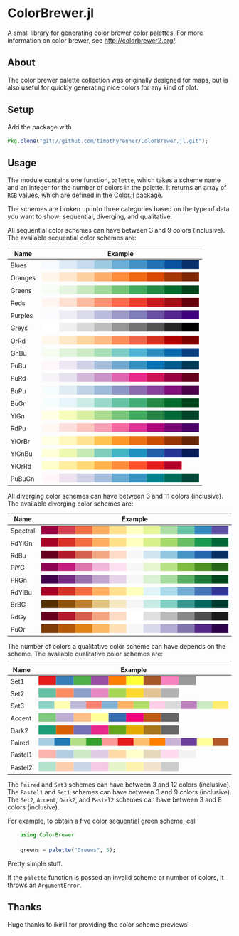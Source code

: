 # ColorBrewer.jl

A small library for generating color brewer color palettes.
For more information on color brewer, see http://colorbrewer2.org/.

## About

The color brewer palette collection was originally designed for maps, but is also useful for quickly generating nice colors for any kind of plot.

## Setup

Add the package with

```julia
Pkg.clone("git://github.com/timothyrenner/ColorBrewer.jl.git");
```

## Usage

The module contains one function, `palette`, which takes a scheme name and an integer for the number of colors in the palette.
It returns an array of `RGB` values, which are defined in the [Color.jl](https://github.com/JuliaLang/Color.jl) package.

The schemes are broken up into three categories based on the type of data you want to show: sequential, diverging, and qualitative.

All sequential color schemes can have between 3 and 9 colors (inclusive).
The available sequential color schemes are:

| Name    | Example                            |
|---------|------------------------------------|
| Blues   | ![Blues](images/Blues.png "Blues") |
| Oranges | ![Oranges](images/Oranges.png "Oranges") |
| Greens  | ![Greens](images/Greens.png "Greens") |
| Reds    | ![Reds](images/Reds.png "Reds") |
| Purples | ![Purples](images/Purples.png "Purples") |
| Greys   | ![Greys](images/Greys.png "Greys") |
| OrRd    | ![OrRd](images/OrRd.png "OrRd") |
| GnBu    | ![GnBu](images/GnBu.png "GnBu") |
| PuBu    | ![PuBu](images/PuBu.png "PuBu") |
| PuRd    | ![PuRd](images/PuRd.png "PuRd") |
| BuPu    | ![BuPu](images/BuPu.png "BuPu") |
| BuGn    | ![BuGn](images/BuGn.png "BuGn") |
| YlGn    | ![YlGn](images/YlGn.png "YlGn") |
| RdPu    | ![RdPu](images/RdPu.png "RdPu") |
| YlOrBr  | ![YlOrBr](images/YlOrBr.png "YlOrBr") |
| YlGnBu  | ![YlGnBu](images/YlGnBu.png "YlGnBu") |
| YlOrRd  | ![YlOrRd](images/YlOrRd.png "YlOrRd") |
| PuBuGn  | ![PuBuGn](images/PuBuGn.png "PuBuGn") |

All diverging color schemes can have between 3 and 11 colors (inclusive).
The available diverging color schemes are:

| Name     | Example                                     |
| -------- | ------------------------------------------- |
| Spectral | ![Spectral](images/Spectral.png "Spectral") |
| RdYlGn   | ![RdYlGn](images/RdYlGn.png "RdYlGn")       |
| RdBu     | ![RdBu](images/RdBu.png "RdBu")             |
| PiYG     | ![PiYG](images/PiYG.png "PiYG")             |
| PRGn     | ![PRGn](images/PRGn.png "PRGn")             |
| RdYlBu   | ![RdYlBu](images/RdYlBu.png "RdYlBu")       |
| BrBG     | ![BrBG](images/BrBG.png "BrBG")             |
| RdGy     | ![RdGy](images/RdGy.png "RdGy")             |
| PuOr     | ![PuOr](images/PuOr.png "PuOr")             |

The number of colors a qualitative color scheme can have depends on the scheme.
The available qualitative color schemes are:

| Name | Example                         |
| ---- | ------------------------------- |
| Set1 | ![Set1](images/Set1.png "Set1") |
| Set2 | ![Set2](images/Set2.png "Set2") |
| Set3 | ![Set3](images/Set3.png "Set3") |
| Accent | ![Accent](images/Accent.png "Accent") |
| Dark2 | ![Dark2](images/Dark2.png "Dark2") |
| Paired | ![Paired](images/Paired.png "Paired") |
| Pastel1 | ![Pastel1](images/Pastel1.png "Pastel1") |
| Pastel2 | ![Pastel2](images/Pastel2.png "Pastel2") |

The `Paired` and `Set3` schemes can have between 3 and 12 colors (inclusive).
The `Pastel1` and `Set1` schemes can have between 3 and 9 colors (inclusive).
The `Set2`, `Accent`, `Dark2`, and `Pastel2` schemes can have between 3 and 8 colors (inclusive).

For example, to obtain a five color sequential green scheme, call

```julia
	using ColorBrewer

    greens = palette("Greens", 5);
```
Pretty simple stuff.

If the `palette` function is passed an invalid scheme or number of colors, it throws an `ArgumentError`.

## Thanks

Huge thanks to ikirill for providing the color scheme previews!

